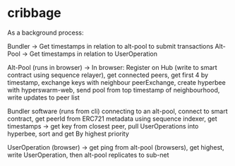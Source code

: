 # cribbage

As a background process:

Bundler -> Get timestamps in relation to alt-pool to submit transactions
Alt-Pool -> Get timestamps in relation to UserOperation

Alt-Pool (runs in browser) -> In browser: Register on Hub (write to smart contract using sequence relayer), get connected peers, get first 4 by timestamp, exchange keys with neighbour peerExchange, create hyperbee with hyperswarm-web, send pool from top timestamp of neighbourhood, write updates to peer list

Bundler software (runs from cli) connecting to an alt-pool, connect to smart contract, get peerId from ERC721 metadata using sequence indexer, get timestamps -> get key from closest peer, pull UserOperations into hyperbee, sort and get By highest priority

UserOperation (browser) -> get ping from alt-pool (browsers), get highest, write UserOperation, then alt-pool replicates to sub-net
